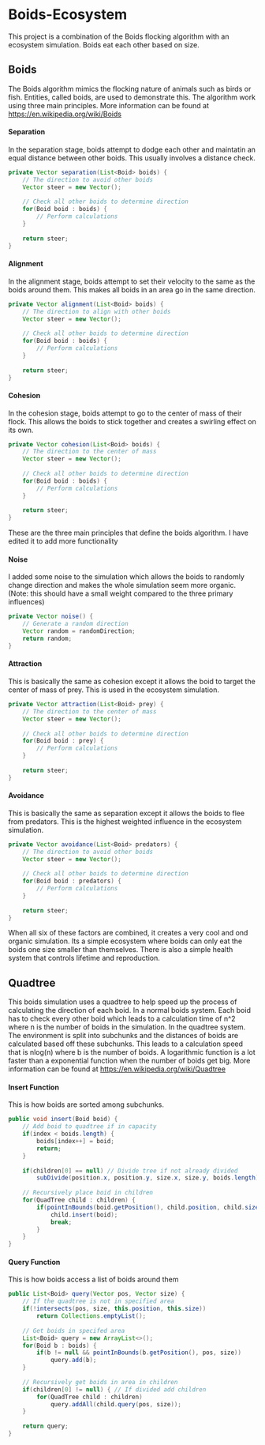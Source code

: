 # Boids-Ecosystem
This project is a combination of the Boids flocking algorithm with an ecosystem simulation. Boids eat each other based on size.

## Boids
The Boids algorithm mimics the flocking nature of animals such as birds or fish. Entities, called boids, are used to demonstrate this. The algorithm work using three main principles.
More information can be found at https://en.wikipedia.org/wiki/Boids

#### Separation
In the separation stage, boids attempt to dodge each other and maintatin an equal distance between other boids. This usually involves a distance check.
```java
private Vector separation(List<Boid> boids) {
    // The direction to avoid other boids
    Vector steer = new Vector();
    
    // Check all other boids to determine direction
    for(Boid boid : boids) {
        // Perform calculations
    }
    
    return steer;
}
```

#### Alignment
In the alignment stage, boids attempt to set their velocity to the same as the boids around them. This makes all boids in an area go in the same direction.
```java
private Vector alignment(List<Boid> boids) {
    // The direction to align with other boids
    Vector steer = new Vector();
    
    // Check all other boids to determine direction
    for(Boid boid : boids) {
        // Perform calculations
    }
    
    return steer;
}
```

#### Cohesion
In the cohesion stage, boids attempt to go to the center of mass of their flock. This allows the boids to stick together and creates a swirling effect on its own.
```java
private Vector cohesion(List<Boid> boids) {
    // The direction to the center of mass
    Vector steer = new Vector();
    
    // Check all other boids to determine direction
    for(Boid boid : boids) {
        // Perform calculations
    }
    
    return steer;
}
```

These are the three main principles that define the boids algorithm. I have edited it to add more functionality

#### Noise
I added some noise to the simulation which allows the boids to randomly change direction and makes the whole simulation seem more organic. (Note: this should have a small weight compared to the three primary influences)
```java
private Vector noise() {
    // Generate a random direction
    Vector random = randomDirection;
    return random;
}
```

#### Attraction
This is basically the same as cohesion except it allows the boid to target the center of mass of prey. This is used in the ecosystem simulation.
```java
private Vector attraction(List<Boid> prey) {
    // The direction to the center of mass
    Vector steer = new Vector();
    
    // Check all other boids to determine direction
    for(Boid boid : prey) {
        // Perform calculations
    }
    
    return steer;
}
```

#### Avoidance
This is basically the same as separation except it allows the boids to flee from predators. This is the highest weighted influence in the ecosystem simulation.
```java
private Vector avoidance(List<Boid> predators) {
    // The direction to avoid other boids
    Vector steer = new Vector();
    
    // Check all other boids to determine direction
    for(Boid boid : predators) {
        // Perform calculations
    }
    
    return steer;
}
```

When all six of these factors are combined, it creates a very cool and ond organic simulation. Its a simple ecosystem where boids can only eat the boids one size smaller than themselves. There is also a simple health system that controls lifetime and reproduction.

## Quadtree
This boids simulation uses a quadtree to help speed up the process of calculating the direction of each boid. In a normal boids system. Each boid has to check every other boid which leads to a calculation time of n^2 where n is the number of boids in the simulation. In the quadtree system. The environment is split into subchunks and the distances of boids are calculated based off these subchunks. This leads to a calculation speed that is nlog(n) where b is the number of boids. A logarithmic function is a lot faster than a exponential function when the number of boids get big. 
More information can be found at https://en.wikipedia.org/wiki/Quadtree

#### Insert Function
This is how boids are sorted among subchunks.
```java
public void insert(Boid boid) {
    // Add boid to quadtree if in capacity
    if(index < boids.length) {
        boids[index++] = boid;
        return;
    }
    
    if(children[0] == null) // Divide tree if not already divided
        subDivide(position.x, position.y, size.x, size.y, boids.length);
    
    // Recursively place boid in children
    for(QuadTree child : children) {
        if(pointInBounds(boid.getPosition(), child.position, child.size)) {
            child.insert(boid);
            break;
        }
    }
}
```

#### Query Function
This is how boids access a list of boids around them
```java
public List<Boid> query(Vector pos, Vector size) {
    // If the quadtree is not in specified area
    if(!intersects(pos, size, this.position, this.size))
        return Collections.emptyList();
    
    // Get boids in specifed area
    List<Boid> query = new ArrayList<>();
    for(Boid b : boids) {
        if(b != null && pointInBounds(b.getPosition(), pos, size))
            query.add(b);
    }
    
    // Recursively get boids in area in children
    if(children[0] != null) { // If divided add children
        for(QuadTree child : children)
            query.addAll(child.query(pos, size));
    }
        
    return query;
}
```